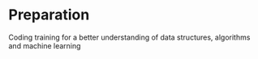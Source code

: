 # Preparation
Coding training for a better understanding of data structures, algorithms and machine learning
